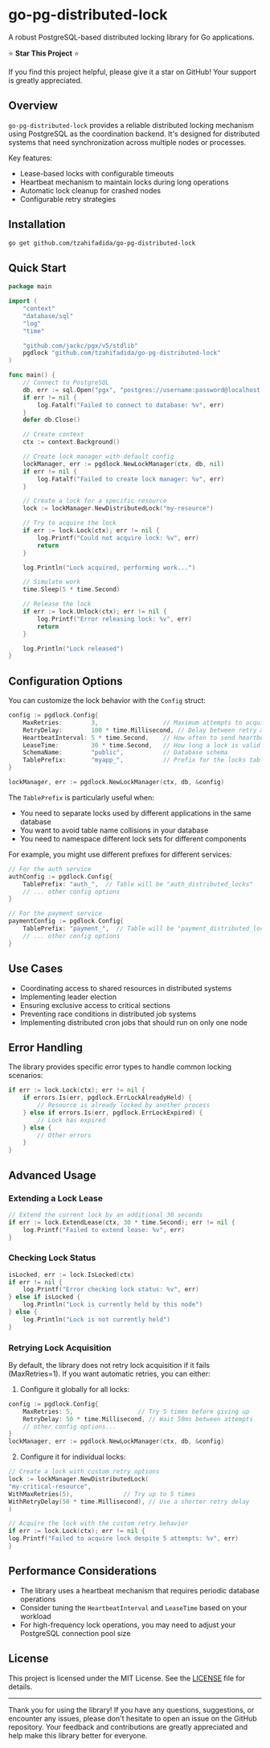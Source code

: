 # go-pg-distributed-lock

A robust PostgreSQL-based distributed locking library for Go applications.

⭐️ **Star This Project** ⭐️

If you find this project helpful, please give it a star on GitHub! Your support is greatly appreciated.

## Overview

`go-pg-distributed-lock` provides a reliable distributed locking mechanism using PostgreSQL as the coordination backend. It's designed for distributed systems that need synchronization across multiple nodes or processes.

Key features:
- Lease-based locks with configurable timeouts
- Heartbeat mechanism to maintain locks during long operations
- Automatic lock cleanup for crashed nodes
- Configurable retry strategies

## Installation

```bash
go get github.com/tzahifadida/go-pg-distributed-lock
```

## Quick Start

```go
package main

import (
	"context"
	"database/sql"
	"log"
	"time"

	"github.com/jackc/pgx/v5/stdlib"
	pgdlock "github.com/tzahifadida/go-pg-distributed-lock"
)

func main() {
	// Connect to PostgreSQL
	db, err := sql.Open("pgx", "postgres://username:password@localhost:5432/dbname")
	if err != nil {
		log.Fatalf("Failed to connect to database: %v", err)
	}
	defer db.Close()

	// Create context
	ctx := context.Background()

	// Create lock manager with default config
	lockManager, err := pgdlock.NewLockManager(ctx, db, nil)
	if err != nil {
		log.Fatalf("Failed to create lock manager: %v", err)
	}

	// Create a lock for a specific resource
	lock := lockManager.NewDistributedLock("my-resource")

	// Try to acquire the lock
	if err := lock.Lock(ctx); err != nil {
		log.Printf("Could not acquire lock: %v", err)
		return
	}

	log.Println("Lock acquired, performing work...")

	// Simulate work
	time.Sleep(5 * time.Second)

	// Release the lock
	if err := lock.Unlock(ctx); err != nil {
		log.Printf("Error releasing lock: %v", err)
		return
	}

	log.Println("Lock released")
}
```

## Configuration Options

You can customize the lock behavior with the `Config` struct:

```go
config := pgdlock.Config{
    MaxRetries:        3,                  // Maximum attempts to acquire a lock (default: 1)
    RetryDelay:        100 * time.Millisecond, // Delay between retry attempts
    HeartbeatInterval: 5 * time.Second,    // How often to send heartbeats
    LeaseTime:         30 * time.Second,   // How long a lock is valid
    SchemaName:        "public",           // Database schema
    TablePrefix:       "myapp_",           // Prefix for the locks table (results in "myapp_distributed_locks")
}

lockManager, err := pgdlock.NewLockManager(ctx, db, &config)
```

The `TablePrefix` is particularly useful when:
- You need to separate locks used by different applications in the same database
- You want to avoid table name collisions in your database
- You need to namespace different lock sets for different components

For example, you might use different prefixes for different services:
```go
// For the auth service
authConfig := pgdlock.Config{
    TablePrefix: "auth_",  // Table will be "auth_distributed_locks"
    // ... other config options
}

// For the payment service
paymentConfig := pgdlock.Config{
    TablePrefix: "payment_",  // Table will be "payment_distributed_locks"
    // ... other config options
}
```

## Use Cases

- Coordinating access to shared resources in distributed systems
- Implementing leader election
- Ensuring exclusive access to critical sections
- Preventing race conditions in distributed job systems
- Implementing distributed cron jobs that should run on only one node

## Error Handling

The library provides specific error types to handle common locking scenarios:

```go
if err := lock.Lock(ctx); err != nil {
    if errors.Is(err, pgdlock.ErrLockAlreadyHeld) {
        // Resource is already locked by another process
    } else if errors.Is(err, pgdlock.ErrLockExpired) {
        // Lock has expired
    } else {
        // Other errors
    }
}
```

## Advanced Usage

### Extending a Lock Lease

```go
// Extend the current lock by an additional 30 seconds
if err := lock.ExtendLease(ctx, 30 * time.Second); err != nil {
    log.Printf("Failed to extend lease: %v", err)
}
```

### Checking Lock Status

```go
isLocked, err := lock.IsLocked(ctx)
if err != nil {
    log.Printf("Error checking lock status: %v", err)
} else if isLocked {
    log.Println("Lock is currently held by this node")
} else {
    log.Println("Lock is not currently held")
}
```

### Retrying Lock Acquisition

By default, the library does not retry lock acquisition if it fails (MaxRetries=1). If you want automatic retries, you can either:

1. Configure it globally for all locks:

```go
config := pgdlock.Config{
    MaxRetries: 5,                  // Try 5 times before giving up
    RetryDelay: 50 * time.Millisecond, // Wait 50ms between attempts
    // other config options...
}
lockManager, err := pgdlock.NewLockManager(ctx, db, &config)
```

2. Configure it for individual locks:

```go
// Create a lock with custom retry options
lock := lockManager.NewDistributedLock(
"my-critical-resource",
WithMaxRetries(5),              // Try up to 5 times
WithRetryDelay(50 * time.Millisecond), // Use a shorter retry delay
)

// Acquire the lock with the custom retry behavior
if err := lock.Lock(ctx); err != nil {
log.Printf("Failed to acquire lock despite 5 attempts: %v", err)
}
```

## Performance Considerations

- The library uses a heartbeat mechanism that requires periodic database operations
- Consider tuning the `HeartbeatInterval` and `LeaseTime` based on your workload
- For high-frequency lock operations, you may need to adjust your PostgreSQL connection pool size

## License

This project is licensed under the MIT License. See the [LICENSE](LICENSE) file for details.

---

Thank you for using the library! If you have any questions, suggestions, or encounter any issues, please don't hesitate to open an issue on the GitHub repository. Your feedback and contributions are greatly appreciated and help make this library better for everyone.